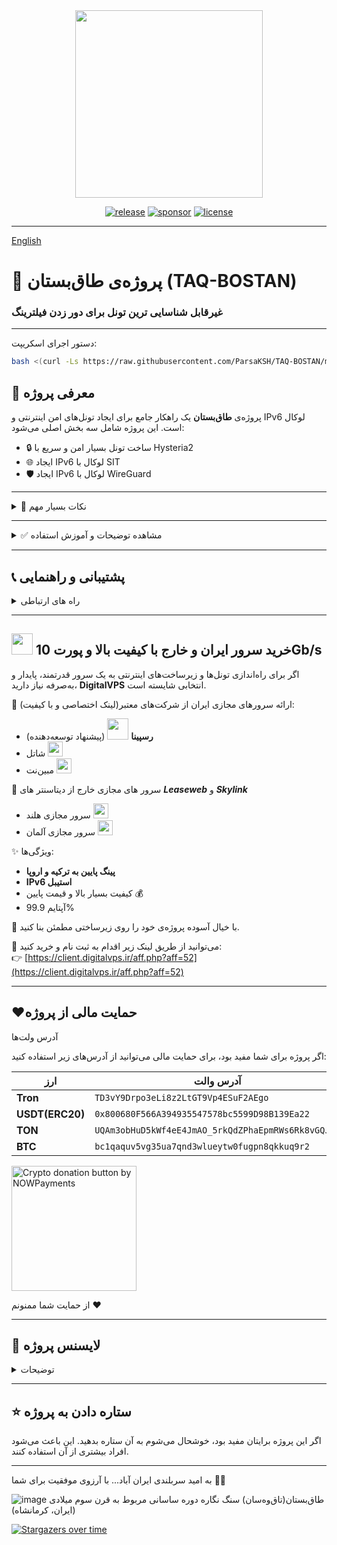 
<div align="center">
<img src="https://github.com/user-attachments/assets/81a90a84-54f1-42ac-849a-a3ef6e830959" width="300" />
</div>

<div align="center">
  
[![release](https://img.shields.io/badge/release-v2.1.0-%23006400)](#)
[![sponsor](https://img.shields.io/badge/sponsor-DigitalVPS.ir-%23FF0000)](https://client.digitalvps.ir/aff.php?aff=52)
[![license](https://img.shields.io/badge/license-Apache2-%23006400)](#)

</div>

---

[English](https://github.com/ParsaKSH/TAQ-BOSTAN/blob/main/README-en.md)


# 🚀 پروژه‌ی طاق‌بستان (TAQ-BOSTAN)
### غیرقابل شناسایی ترین تونل برای دور زدن فیلترینگ

---

دستور اجرای اسکریپت:

```bash
bash <(curl -Ls https://raw.githubusercontent.com/ParsaKSH/TAQ-BOSTAN/main/script.sh)
```
## 🌟 معرفی پروژه
پروژه‌ی **طاق‌بستان** یک راهکار جامع برای ایجاد تونل‌های امن اینترنتی و IPv6 لوکال است. این پروژه شامل سه بخش اصلی می‌شود:

- 🔒 ساخت تونل بسیار امن و سریع با Hysteria2
- 🌐 ایجاد IPv6 لوکال با SIT
- 🛡 ایجاد IPv6 لوکال با WireGuard

---
<details>
<summary>📌 نکات بسیار مهم</summary>
   
- لطفا در وارد کردن پورت دقت کنید، پورت هیستریا برای ارتباط بین دو سرور هست و باید در سرور ایران و سرور خارج یک مقدار وارد شود، این پورت باید در سرور آزاد باشد و هیچ سرویس دیگری از آن استفاده نکند، این پورت با پورتی که باید فوروارد شود متفاوت است.
- obfs را فقط در شرایط بسیار سخت‌گیرانه فیلترینگ روشن کنید زیرا باعث افزایش بار پردازشی شده و کیفیت اتصال را تا حد محسوسی کاهش می‌دهد.
- پیشنهاد می‌کنم برای هیستریا از پورت 443 یا دیگر پورت های Https در جهت عادی جلوه دادن بیشتر ارتباط استفاده کنید.
- لطفا لطفا لطفا کانفیگ های سمت کاربر خودتون رو tls دار کنید. این موضوع برای حفاظت از سرور شما در برابر فیلترینگ و اکسسی بسیار حیاتی است.
    
  
</details>

---

<details>
<summary>✅ مشاهده توضیحات و آموزش استفاده</summary>

## 🔒 بخش اول: تونل امن و سریع با Hysteria2
<details>
<summary>✅ مشاهده توضیحات و آموزش استفاده</summary>

### 📌 مزایا:
- تونل رمزنگاری‌شده **TLS 1.3 + QUIC**
- Obfusacation برای پنهان سازی ترافیک
- انتقال تمام ترافیک از طریق یک کانکشن واحد UDP
- Obfuscation برای پنهان سازی ترافیک از DPI
- جلوگیری کامل از مشکوک شدن سرور و ایران اکسس شدن
- رفتار ترافیک مشابه HTTPS عادی (بدون ریسک شناسایی)
- بدون نیاز به دامنه (استفاده از SSL خودامضا)
- بسیار سریع
- دارای اسپیدتست داخلی برای تست پهنای باند هیستریا بین دو سرور تونل شده

### 🚀 نصب آسان:

<details>
<summary>سرور خارج</summary>

1-اسکریپت را روی سرور اجرا کنید و شماره1 را وارد کنید.

2-عدد 1 را وارد کنید تا اسکریپت هیستریا اجرا شود.

3-عدد 2 را وارد کنید.

4-طبق شرایطی که در بخش نکات مهم ذکر شد، اگر قصد استفاده از obfs را دارید، y وارد کنید، در غیر این‌صورت n

5-تعداد کاربران خود را انتخاب کنید.(اگر تعداد کاربر پایینی دارید اما منابع سرور شما بالا هستند، پیشنهاد می‌شود 2 را وارد کنید.)

6-پورت هیستریا را وارد کنید.(طبق توضیحات بالا، این پورت نباید توسط هیچ سرویس دیگری در هیچیک از سرور های شما استفاده شده باشد؛ پیشنهاد می‌کنم از پورت 443 یا دیگر پورت های HTTPS استفاده کنید.)

7-یک رمز دلخواه برای اینباند هیستریا وارد کنید.

8-کانفیگ سرور خارج به پایان رسید.
  
</details>

<details>
<summary>سرور ایران</summary>

1-اسکریپت را روی سرور اجرا کنید و شماره1 را وارد کنید.

2-عدد 1 را وارد کنید.

3-انتخاب کنید که می‌خواهید از IPv6 استفاده کنید یا IPv4(اگر سرور های شما آیپی6 خوبی دارند، پیشنهاد می‌شود از آیپی6 استفاده کنید. سرورهای DigitalVPS آیپی6 بسیار خوب و پایداری دارند.)
(این آیپی برای ارتباط بین سرور ایران و سرور خارج هست و ارتباطی به آیپی که در کانفیگ کاربر قرار میگیرد ندارد.)

4-طبق شرایطی که در بخش نکات مهم ذکر شد، اگر قصد استفاده از obfs را دارید، y وارد کنید، در غیر این‌صورت n

5-تعداد کاربران خود را انتخاب کنید.(اگر تعداد کاربر پایینی دارید اما منابع سرور شما بالا هستند، پیشنهاد می‌شود 2 را وارد کنید.)

6-تعداد سرور های خارج خود که قصد تونل کردن آنها به سرور ایران را دارید وارد کنید.

7-آیپی یا دامنه سرور خارج مورد نظر را وارد کنید.

8-پورت هیستریا را وارد کنید.(همان پورتی که در سرور خارج آن را وارد کردید.)

9-پسورد هیستریا را وارد کنید.(همان پسوردی که در سرور خارج آن را وارد کردید.)

10-در این فیلد، SNI را وارد کنید(برای مثال: google.com)(ترجیحا از یک دامنه معروف خارجی، یا دامنه سرور خارج خود استفاده کنید.)

7-تعداد پورت هایی که قصد فوروارد کردن را در این سرور خارج دارید وارد کنید.

8-به ترتیب پورت ها را وارد کنید.

9-کانفیگ سرور ایران به پایان رسید.

10-حالا برای انجام تست سرعت و پهنای باند بین دو سرور می‌توانید اسکریپت را دوباره اجرا کنید و شماره7 را وارد کنید.

11-از شما شماره سرور می‌خواهد که هرکدام از سرور های خارجی که به سرور ایران متصل کرده باشید را می‌توانید مورد تست قرار دهید، مثلا سرور اول(عدد 1 را وارد کنید.)

12-پهنای باند بین دو سرور شما بعد از رمزنگاری ها و پردازش های هیستریا مشخص می‌شود.(هرچه پردازشگر سرور شما قدرتمند تر باشد، و هاستینگ پهنای باند بیشتری را در اختیار شما قرار داده باشد، سرعت بین دو سرور نیز بیشتر خواهد بود. سرور های DigitalVPS به دلیل برخورداری از منابع سخت افزاری بالا، نتیجه بسیار خوبی به شما هدیه خواهند کرد.(اگر سخت افزار سرور خارج شما هم کافی باشد.))

</details>


</details>

---

## 🌐 بخش دوم: ایجاد IPv6 لوکال با SIT
<details>
<summary>✅ مشاهده توضیحات و آموزش استفاده</summary>

### 📌 مزایا:
- بسیار سریع و سبک (بدون رمزنگاری اضافی)
- پشتیبانی مستقیم توسط هسته لینوکس (کرنل)
- نصب و راه‌اندازی آسان

**نحوه اجرا روی سرور ایران:**
- نوع سرور را **IRAN** انتخاب کنید.
- IP سرور ایران و تعداد سرورهای خارجی را وارد کنید.
- به‌ترتیب IP سرورهای خارجی را وارد کرده و سرور را ریبوت کنید.

**نحوه اجرا روی سرور خارجی:**
- نوع سرور را **FOREIGN** انتخاب کنید.
- IP سرور خارجی و IP سرور ایران را وارد کنید.
- شماره سرور خارجی (که در سرور ایران وارد کردید) را مشخص کنید.
- سرور را ریبوت کنید.

</details>

---

## 🛡 بخش سوم: ایجاد IPv6 لوکال با WireGuard
<details>
<summary>✅ مشاهده توضیحات و آموزش استفاده</summary>

### 📌 مزایا:
- امنیت بالا و رمزنگاری قوی
- تونل کردن همه ترافیک‌ها در یک کانکشن واحد UDP
- قابل استفاده روی سرورهای فیلتر شده


- نوع سرور (ایران یا خارجی) را مشخص کنید.
- IP عمومی سرورها و کلید عمومی WireGuard را وارد کنید.
- فایل‌های کانفیگ خودکار ساخته شده و سرویس فعال می‌شود.
- سرور را ریبوت کنید.

</details>

</details>

---

## 📞 پشتیبانی و راهنمایی
<details>
<summary>راه های ارتباطی</summary>
هرگونه سؤال یا مشکل خود را در بخش Issues پروژه مطرح کنید.

</details>

---
## <img src="https://client.digitalvps.ir/templates/lagom2/assets/img/logo/logo_big.1066038415.png" width="34" /> خرید سرور ایران و خارج با کیفیت بالا و پورت 10Gb/s

اگر برای راه‌اندازی تونل‌ها و زیرساخت‌های اینترنتی به یک سرور قدرتمند، پایدار و به‌صرفه نیاز دارید، **DigitalVPS** انتخابی شایسته است.

🔹 ارائه سرورهای مجازی ایران از شرکت‌های معتبر(لینک اختصاصی و با کیفیت):
- **رسپینا** <img src="https://client.digitalvps.ir/templates/lagom2/assets/img/page-manager/Respina-Logo.png" width="34" /> (پیشنهاد توسعه‌دهنده)
-  شاتل <img src="https://client.digitalvps.ir/templates/lagom2/assets/img/page-manager/shatel1.png" width="24" />
-  مبین‌نت <img src="https://client.digitalvps.ir/Logo/MobinNetLog.png" width="24" />

🔹 سرور های مجازی خارج از دیتاسنتر های ***Leaseweb*** و ***Skylink***

- سرور مجازی هلند <img src="https://client.digitalvps.ir/templates/lagom2/assets/img/nilogo.png" width="24" />
- سرور مجازی آلمان <img src="https://client.digitalvps.ir/templates/lagom2/assets/img/page-manager/GB.svg" width="24" />

✨ ویژگی‌ها:
- **پینگ پایین به ترکیه و اروپا**
- **IPv6 استیبل**
- کیفیت بسیار بالا و قیمت پایین 💰
- آپتایم 99.9%

🎯 با خیال آسوده پروژه‌ی خود را روی زیرساختی مطمئن بنا کنید.

📎 می‌توانید از طریق لینک زیر اقدام به ثبت نام و خرید کنید:  
👉 [https://client.digitalvps.ir/aff.php?aff=52](https://client.digitalvps.ir/aff.php?aff=52)

---


 ## ❤️حمایت مالی از پروژه
  <summary>آدرس ولت‌ها</summary>

اگر پروژه برای شما مفید بود، برای حمایت مالی می‌توانید از آدرس‌های زیر استفاده کنید:

| ارز | آدرس والت |
|-------|------------|
| **Tron** | `TD3vY9Drpo3eLi8z2LtGT9Vp4ESuF2AEgo` |
| **USDT(ERC20)** | `0x800680F566A394935547578bc5599D98B139Ea22` |
| **TON** | `UQAm3obHuD5kWf4eE4JmAO_5rkQdZPhaEpmRWs6Rk8vGQJog` |
| **BTC** | `bc1qaquv5vg35ua7qnd3wlueytw0fugpn8qkkuq9r2` |

<a href="https://nowpayments.io/donation?api_key=FH429FA-35N4AGZ-MFMRQ3Q-2H4BF98" target="_blank" rel="noreferrer noopener">
    <img src="https://nowpayments.io/images/embeds/donation-button-white.svg" width="200" alt="Crypto donation button by NOWPayments">
</a>

از حمایت شما ممنونم ❤️


---

## 📝 لایسنس پروژه
<details>
<summary>توضیحات</summary>
پروژه‌ی طاق‌بستان تحت لایسنس Apache منتشر شده است.  
می‌توانید آزادانه از آن استفاده کنید، تغییر دهید و منتشر کنید؛ اما لطفا نام من (Parsa) و لینک پروژه را ذکر نمایید.
</details>

---

## ⭐️ ستاره دادن به پروژه

اگر این پروژه برایتان مفید بود، خوشحال می‌شوم به آن ستاره بدهید. این باعث می‌شود افراد بیشتری از آن استفاده کنند.

---

به امید سربلندی ایران آباد... 
با آرزوی موفقیت برای شما 🚀✨



![image](https://github.com/user-attachments/assets/f9f4e79a-0dd4-47ca-862a-8af8504a355a)
طاق‌بستان(تاق‌وه‌سان) سنگ نگاره دوره ساسانی مربوط به قرن سوم میلادی (ایران، کرمانشاه)



[![Stargazers over time](https://starchart.cc/ParsaKSH/TAQ-BOSTAN.svg?background=%23333333&axis=%23ffffff&line=%2329f400)](https://starchart.cc/ParsaKSH/TAQ-BOSTAN)
